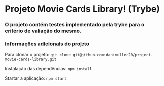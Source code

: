 # Projeto Movie Cards Library! (Trybe)

### O projeto contém testes implementado pela trybe para o critério de valiação do mesmo.

### Informações adicionais do projeto

Para clonar o projeto: `git clone git@github.com:danimuller20/project-movie-cards-library.git`

Instalação das dependências: `npm install`

Startar a aplicação: `npm start`

